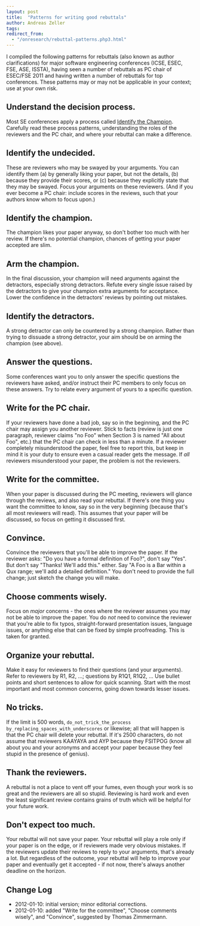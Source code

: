 ```yaml
---
layout: post
title:  "Patterns for writing good rebuttals"
author: Andreas Zeller
tags: 
redirect_from: 
  - "/onresearch/rebuttal-patterns.php3.html"
---
```


I compiled the following patterns for rebuttals (also known as author clarifications) for major software engineering conferences (ICSE, ESEC, FSE, ASE, ISSTA), having seen a number of rebuttals as PC chair of ESEC/FSE 2011 and having written a number of rebuttals for top conferences.  These patterns may or may not be applicable in your context; use at your own risk.

## Understand the decision process.

Most SE conferences apply a process called [Identify the Champion](http://scg.unibe.ch/download/champion/).  Carefully read these process patterns, understanding the roles of the reviewers and the PC chair, and where your rebuttal can make a difference.
	
## Identify the undecided.

These are reviewers who may be swayed by your arguments.  You can identify them (a) by generally liking your paper, but not the details, (b) because they provide their scores, or (c) because they explicitly state that they may be swayed.  Focus your arguments on these reviewers.  (And if you ever become a PC chair: include scores in the reviews, such that your authors know whom to focus upon.)

## Identify the champion.

The champion likes your paper anyway, so don't bother too much with her review.  If there's no potential champion, chances of getting your paper accepted are slim.

## Arm the champion.

In the final discussion, your champion will need arguments against the detractors, especially strong detractors.  Refute every single issue raised by the detractors to give your champion extra arguments for acceptance.  Lower the confidence in the detractors' reviews by pointing out mistakes.

## Identify the detractors.
A strong detractor can only be countered by a strong champion.  Rather than trying to dissuade a strong detractor, your aim should be on arming the champion (see above).

## Answer the questions.
Some conferences want you to only answer the specific questions the reviewers have asked, and/or instruct their PC members to only focus on these answers.  Try to relate every argument of yours to a specific question.
	
## Write for the PC chair.

If your reviewers have done a bad job, say so in the beginning, and the PC chair may assign you another reviewer.  Stick to facts (review is just one paragraph, reviewer claims "no Foo" when Section 3 is named "All about Foo", etc.) that the PC chair can check in less than a minute.  If a reviewer completely misunderstood the paper, feel free to report this, but keep in mind it is your duty to ensure even a casual reader gets the message. If _all_ reviewers misunderstood your paper, the problem is not the reviewers.

## Write for the committee.

When your paper is discussed during the PC meeting, reviewers will glance through the reviews, and also read your rebuttal.  If there's one thing you want the committee to know, say so in the very beginning (because that's all most reviewers will read).  This assumes that your paper will be discussed, so focus on getting it discussed first.

	
## Convince.

Convince the reviewers that you'll be able to improve the paper. If the reviewer asks: "Do you have a formal definition of Foo?", don't say "Yes".  But don't say "Thanks! We'll add this." either. Say "A Foo is a Bar within a Qux range; we'll add a detailed definition."  You don't need to provide the full change; just sketch the change you will make.


## Choose comments wisely.

Focus on _major_ concerns - the ones where the reviewer assumes you may not be able to improve the paper.  You do _not_ need to convince the reviewer that you're able to fix typos, straight-forward presentation issues, language issues, or anything else that can be fixed by simple proofreading. This is taken for granted.


## Organize your rebuttal.

Make it easy for reviewers to find their questions (and your arguments).  Refer to reviewers by R1, R2, ...; questions by R1Q1, R1Q2, ...  Use bullet points and short sentences to allow for quick scanning.  Start with the most important and most common concerns, going down towards lesser issues.

## No tricks.

If the limit is 500 words, `do_not_trick_the_process by_replacing_spaces_with_underscores` or likewise; all that will happen is that the PC chair will delete your rebuttal.  If it's 2500 characters, do not assume that reviewers KAAYAYA and AYP because they FSITPOG (know all about you and your acronyms and accept your paper because they feel stupid in the presence of genius).

## Thank the reviewers.

A rebuttal is not a place to vent off your fumes, even though your work is so great and the reviewers are all so stupid.  Reviewing is hard work and even the least significant review contains grains of truth which will be helpful for your future work.

## Don't expect too much.

Your rebuttal will not save your paper.  Your rebuttal will play a role only if your paper is on the edge, or if reviewers made very obvious mistakes.  If the reviewers update their reviews to reply to your arguments, that's already a lot.  But regardless of the outcome, your rebuttal will help to improve your paper and eventually get it accepted - if not now, there's always another deadline on the horizon.


## Change Log

* 2012-01-10: initial version; minor editorial corrections.
* 2012-01-10: added "Write for the committee", "Choose comments wisely", and "Convince", suggested by Thomas Zimmermann.

